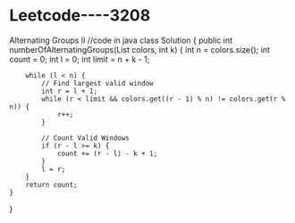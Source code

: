 # Leetcode----3208
Alternating Groups II
//code in java 
class Solution {
    public int numberOfAlternatingGroups(List<Integer> colors, int k) {
        int n = colors.size();
        int count = 0;
        int l = 0;
        int limit = n + k - 1;

        while (l < n) {
            // Find largest valid window
            int r = l + 1;
            while (r < limit && colors.get((r - 1) % n) != colors.get(r % n)) {
                r++;
            }

            // Count Valid Windows
            if (r - l >= k) {
                count += (r - l) - k + 1;
            }
            l = r;
        }
        return count;
    }
}
